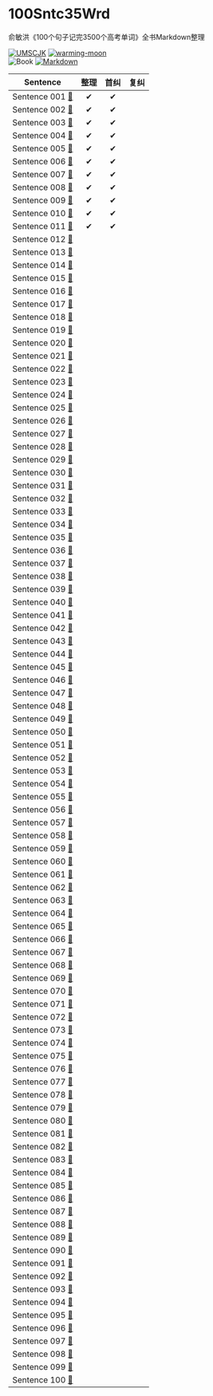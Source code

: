 # 100Sntc35Wrd

俞敏洪《100个句子记完3500个高考单词》全书Markdown整理

[![UMSCJK](https://img.shields.io/badge/整理-UMSCJK-orangered)](https://github.com/UMSCJK)
[![warming-moon](https://img.shields.io/badge/辅助-warming--moon-saddlebrown)](https://github.com/warming-moon)  
![Book](https://img.shields.io/badge/俞敏洪-100个句子记完3500个高考单词-goldenrod)
[![Markdown](https://img.shields.io/badge/GitHub-Markdown-seagreen)](https://markdown.com.cn/)

|                       Sentence                       | 整理  | 首纠  | 复纠  |
| :--------------------------------------------------: | :---: | :---: | :---: |
| Sentence 001 [🔗](100个句子记完3500个高考单词/001.md) |   ✔   |   ✔   |       |
| Sentence 002 [🔗](100个句子记完3500个高考单词/002.md) |   ✔   |   ✔   |       |
| Sentence 003 [🔗](100个句子记完3500个高考单词/003.md) |   ✔   |   ✔   |       |
| Sentence 004 [🔗](100个句子记完3500个高考单词/004.md) |   ✔   |   ✔   |       |
| Sentence 005 [🔗](100个句子记完3500个高考单词/005.md) |   ✔   |   ✔   |       |
| Sentence 006 [🔗](100个句子记完3500个高考单词/006.md) |   ✔   |   ✔   |       |
| Sentence 007 [🔗](100个句子记完3500个高考单词/007.md) |   ✔   |   ✔   |       |
| Sentence 008 [🔗](100个句子记完3500个高考单词/008.md) |   ✔   |   ✔   |       |
| Sentence 009 [🔗](100个句子记完3500个高考单词/009.md) |   ✔   |   ✔   |       |
| Sentence 010 [🔗](100个句子记完3500个高考单词/010.md) |   ✔   |   ✔   |       |
| Sentence 011 [🔗](100个句子记完3500个高考单词/011.md) |   ✔   |   ✔   |       |
| Sentence 012 [🔗](100个句子记完3500个高考单词/012.md) |       |       |       |
| Sentence 013 [🔗](100个句子记完3500个高考单词/013.md) |       |       |       |
| Sentence 014 [🔗](100个句子记完3500个高考单词/014.md) |       |       |       |
| Sentence 015 [🔗](100个句子记完3500个高考单词/015.md) |       |       |       |
| Sentence 016 [🔗](100个句子记完3500个高考单词/016.md) |       |       |       |
| Sentence 017 [🔗](100个句子记完3500个高考单词/017.md) |       |       |       |
| Sentence 018 [🔗](100个句子记完3500个高考单词/018.md) |       |       |       |
| Sentence 019 [🔗](100个句子记完3500个高考单词/019.md) |       |       |       |
| Sentence 020 [🔗](100个句子记完3500个高考单词/020.md) |       |       |       |
| Sentence 021 [🔗](100个句子记完3500个高考单词/021.md) |       |       |       |
| Sentence 022 [🔗](100个句子记完3500个高考单词/022.md) |       |       |       |
| Sentence 023 [🔗](100个句子记完3500个高考单词/023.md) |       |       |       |
| Sentence 024 [🔗](100个句子记完3500个高考单词/024.md) |       |       |       |
| Sentence 025 [🔗](100个句子记完3500个高考单词/025.md) |       |       |       |
| Sentence 026 [🔗](100个句子记完3500个高考单词/026.md) |       |       |       |
| Sentence 027 [🔗](100个句子记完3500个高考单词/027.md) |       |       |       |
| Sentence 028 [🔗](100个句子记完3500个高考单词/028.md) |       |       |       |
| Sentence 029 [🔗](100个句子记完3500个高考单词/029.md) |       |       |       |
| Sentence 030 [🔗](100个句子记完3500个高考单词/030.md) |       |       |       |
| Sentence 031 [🔗](100个句子记完3500个高考单词/031.md) |       |       |       |
| Sentence 032 [🔗](100个句子记完3500个高考单词/032.md) |       |       |       |
| Sentence 033 [🔗](100个句子记完3500个高考单词/033.md) |       |       |       |
| Sentence 034 [🔗](100个句子记完3500个高考单词/034.md) |       |       |       |
| Sentence 035 [🔗](100个句子记完3500个高考单词/035.md) |       |       |       |
| Sentence 036 [🔗](100个句子记完3500个高考单词/036.md) |       |       |       |
| Sentence 037 [🔗](100个句子记完3500个高考单词/037.md) |       |       |       |
| Sentence 038 [🔗](100个句子记完3500个高考单词/038.md) |       |       |       |
| Sentence 039 [🔗](100个句子记完3500个高考单词/039.md) |       |       |       |
| Sentence 040 [🔗](100个句子记完3500个高考单词/040.md) |       |       |       |
| Sentence 041 [🔗](100个句子记完3500个高考单词/041.md) |       |       |       |
| Sentence 042 [🔗](100个句子记完3500个高考单词/042.md) |       |       |       |
| Sentence 043 [🔗](100个句子记完3500个高考单词/043.md) |       |       |       |
| Sentence 044 [🔗](100个句子记完3500个高考单词/044.md) |       |       |       |
| Sentence 045 [🔗](100个句子记完3500个高考单词/045.md) |       |       |       |
| Sentence 046 [🔗](100个句子记完3500个高考单词/046.md) |       |       |       |
| Sentence 047 [🔗](100个句子记完3500个高考单词/047.md) |       |       |       |
| Sentence 048 [🔗](100个句子记完3500个高考单词/048.md) |       |       |       |
| Sentence 049 [🔗](100个句子记完3500个高考单词/049.md) |       |       |       |
| Sentence 050 [🔗](100个句子记完3500个高考单词/050.md) |       |       |       |
| Sentence 051 [🔗](100个句子记完3500个高考单词/051.md) |       |       |       |
| Sentence 052 [🔗](100个句子记完3500个高考单词/052.md) |       |       |       |
| Sentence 053 [🔗](100个句子记完3500个高考单词/053.md) |       |       |       |
| Sentence 054 [🔗](100个句子记完3500个高考单词/054.md) |       |       |       |
| Sentence 055 [🔗](100个句子记完3500个高考单词/055.md) |       |       |       |
| Sentence 056 [🔗](100个句子记完3500个高考单词/056.md) |       |       |       |
| Sentence 057 [🔗](100个句子记完3500个高考单词/057.md) |       |       |       |
| Sentence 058 [🔗](100个句子记完3500个高考单词/058.md) |       |       |       |
| Sentence 059 [🔗](100个句子记完3500个高考单词/059.md) |       |       |       |
| Sentence 060 [🔗](100个句子记完3500个高考单词/060.md) |       |       |       |
| Sentence 061 [🔗](100个句子记完3500个高考单词/061.md) |       |       |       |
| Sentence 062 [🔗](100个句子记完3500个高考单词/062.md) |       |       |       |
| Sentence 063 [🔗](100个句子记完3500个高考单词/063.md) |       |       |       |
| Sentence 064 [🔗](100个句子记完3500个高考单词/064.md) |       |       |       |
| Sentence 065 [🔗](100个句子记完3500个高考单词/065.md) |       |       |       |
| Sentence 066 [🔗](100个句子记完3500个高考单词/066.md) |       |       |       |
| Sentence 067 [🔗](100个句子记完3500个高考单词/067.md) |       |       |       |
| Sentence 068 [🔗](100个句子记完3500个高考单词/068.md) |       |       |       |
| Sentence 069 [🔗](100个句子记完3500个高考单词/069.md) |       |       |       |
| Sentence 070 [🔗](100个句子记完3500个高考单词/070.md) |       |       |       |
| Sentence 071 [🔗](100个句子记完3500个高考单词/071.md) |       |       |       |
| Sentence 072 [🔗](100个句子记完3500个高考单词/072.md) |       |       |       |
| Sentence 073 [🔗](100个句子记完3500个高考单词/073.md) |       |       |       |
| Sentence 074 [🔗](100个句子记完3500个高考单词/074.md) |       |       |       |
| Sentence 075 [🔗](100个句子记完3500个高考单词/075.md) |       |       |       |
| Sentence 076 [🔗](100个句子记完3500个高考单词/076.md) |       |       |       |
| Sentence 077 [🔗](100个句子记完3500个高考单词/077.md) |       |       |       |
| Sentence 078 [🔗](100个句子记完3500个高考单词/078.md) |       |       |       |
| Sentence 079 [🔗](100个句子记完3500个高考单词/079.md) |       |       |       |
| Sentence 080 [🔗](100个句子记完3500个高考单词/080.md) |       |       |       |
| Sentence 081 [🔗](100个句子记完3500个高考单词/081.md) |       |       |       |
| Sentence 082 [🔗](100个句子记完3500个高考单词/082.md) |       |       |       |
| Sentence 083 [🔗](100个句子记完3500个高考单词/083.md) |       |       |       |
| Sentence 084 [🔗](100个句子记完3500个高考单词/084.md) |       |       |       |
| Sentence 085 [🔗](100个句子记完3500个高考单词/085.md) |       |       |       |
| Sentence 086 [🔗](100个句子记完3500个高考单词/086.md) |       |       |       |
| Sentence 087 [🔗](100个句子记完3500个高考单词/087.md) |       |       |       |
| Sentence 088 [🔗](100个句子记完3500个高考单词/088.md) |       |       |       |
| Sentence 089 [🔗](100个句子记完3500个高考单词/089.md) |       |       |       |
| Sentence 090 [🔗](100个句子记完3500个高考单词/090.md) |       |       |       |
| Sentence 091 [🔗](100个句子记完3500个高考单词/091.md) |       |       |       |
| Sentence 092 [🔗](100个句子记完3500个高考单词/092.md) |       |       |       |
| Sentence 093 [🔗](100个句子记完3500个高考单词/093.md) |       |       |       |
| Sentence 094 [🔗](100个句子记完3500个高考单词/094.md) |       |       |       |
| Sentence 095 [🔗](100个句子记完3500个高考单词/095.md) |       |       |       |
| Sentence 096 [🔗](100个句子记完3500个高考单词/096.md) |       |       |       |
| Sentence 097 [🔗](100个句子记完3500个高考单词/097.md) |       |       |       |
| Sentence 098 [🔗](100个句子记完3500个高考单词/098.md) |       |       |       |
| Sentence 099 [🔗](100个句子记完3500个高考单词/099.md) |       |       |       |
| Sentence 100 [🔗](100个句子记完3500个高考单词/100.md) |       |       |       |
